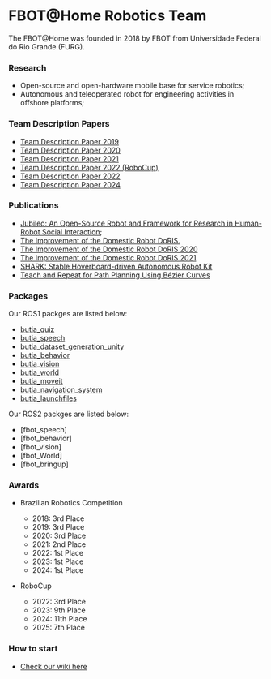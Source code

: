 # FBOT@Home Robotics Team

The FBOT@Home was founded in 2018 by FBOT from Universidade Federal do Rio Grande (FURG).

### Research

- Open-source and open-hardware mobile base for service robotics;
- Autonomous and teleoperated robot for engineering activities in offshore platforms;

### Team Description Papers
- [Team Description Paper 2019](https://drive.google.com/file/d/1fxt-tTaoY7zBt3c8iicAUb9ofUDoddLH/view?usp=share_link)
- [Team Description Paper 2020](https://drive.google.com/file/d/1A1bfNjHBTUHsVDIC5u9b8q3g45SdkRY5/view?usp=share_link)
- [Team Description Paper 2021](https://drive.google.com/file/d/1CQ8Uy9pggwJRivyQL-UhAJOjHTxTid-m/view?usp=share_link)
- [Team Description Paper 2022 (RoboCup)](https://drive.google.com/file/d/1ZBCIJjakgFjuQsuMHK7J-i9LRD6Z6vyg/view?usp=share_link)
- [Team Description Paper 2022](https://drive.google.com/file/d/1IFcNxrehfH0oAJZ1qMLu5pbDlJwZ6j3X/view?usp=share_link)
- [Team Description Paper 2024](https://drive.google.com/file/d/1TitU7D3o-0VsoATWdgsOy5Dww5jQWaWs/view?usp=sharing)

### Publications

- [Jubileo: An Open-Source Robot and Framework for Research in Human-Robot Social Interaction](https://arxiv.org/abs/2209.13509);
- [The Improvement of the Domestic Robot DoRIS.](https://even3.blob.core.windows.net/anais/384160.pdf)
- [The Improvement of the Domestic Robot DoRIS 2020](https://drive.google.com/file/d/1G-0Rcb5Mnor76NUb6_ri0i55t7GOYg_X/view?usp=share_link)
- [The Improvement of the Domestic Robot DoRIS 2021](https://drive.google.com/file/d/1A1bfNjHBTUHsVDIC5u9b8q3g45SdkRY5/view?usp=share_link)
- [SHARK: Stable Hoverboard-driven Autonomous Robot Kit](https://www.even3.com.br/anais/v-brahur-vi-brasero/869310-shark--stable-hoverboard-driven-autonomous-robot-kit/)
- [Teach and Repeat for Path Planning Using Bézier Curves](https://ieeexplore.ieee.org/document/10837801)

### Packages

Our ROS1 packges are listed below:

- [butia_quiz](https://github.com/butia-bots/butia_quiz)
- [butia_speech](https://github.com/butia-bots/butia_speech)
- [butia_dataset_generation_unity](https://github.com/butia-bots/butia_dataset_generation_unity)
- [butia_behavior](https://github.com/butia-bots/butia_behavior)
- [butia_vision](https://github.com/butia-bots/butia_vision)
- [butia_world](https://github.com/butia-bots/butia_launchfiles)
- [butia_moveit](https://github.com/butia-bots/butia_moveit)
- [butia_navigation_system](https://github.com/butia-bots/butia_navigation_system)
- [butia_launchfiles](https://github.com/butia-bots/butia_launchfiles)

  
Our ROS2 packges are listed below:

- [fbot_speech]
- [fbot_behavior]
- [fbot_vision]
- [fbot_World]
- [fbot_bringup]

### Awards

- Brazilian Robotics Competition
  - 2018: 3rd Place
  - 2019: 3rd Place
  - 2020: 3rd Place
  - 2021: 2nd Place
  - 2022: 1st Place
  - 2023: 1st Place
  - 2024: 1st Place

- RoboCup
  - 2022: 3rd Place
  - 2023: 9th Place
  - 2024: 11th Place
  - 2025: 7th Place
  
### How to start

- [Check our wiki here](https://github.com/butia-bots/butia_learning/wiki)

